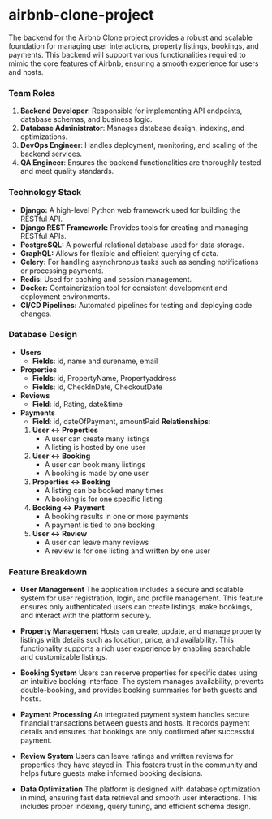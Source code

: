 # airbnb-clone-project
 The backend for the Airbnb Clone project provides a robust and scalable foundation for managing user interactions, property listings, bookings, and payments. This backend will support various functionalities required to mimic the core features of Airbnb, ensuring a smooth experience for users and hosts.

### **Team Roles**
 1. **Backend Developer**: Responsible for implementing API endpoints, database schemas, and business logic.
 2. **Database Administrator**: Manages database design, indexing, and optimizations.
 3. **DevOps Engineer**: Handles deployment, monitoring, and scaling of the backend services.
 4. **QA Engineer**: Ensures the backend functionalities are thoroughly tested and meet quality standards.

### **Technology Stack**
 * **Django:** A high-level Python web framework used for building the RESTful API.
 * **Django REST Framework:** Provides tools for creating and managing RESTful APIs.
 * **PostgreSQL:** A powerful relational database used for data storage.
 * **GraphQL:** Allows for flexible and efficient querying of data.
 * **Celery:** For handling asynchronous tasks such as sending notifications or processing payments.
 * **Redis:** Used for caching and session management.
 * **Docker:** Containerization tool for consistent development and deployment environments.
 * **CI/CD Pipelines:** Automated pipelines for testing and deploying code changes.

### **Database Design**
 * **Users** 
    + **Fields**: id, name and surename, email 
 * **Properties** 
    + **Fields**: id, PropertyName, Propertyaddress
    + **Fields**: id, CheckInDate, CheckoutDate
 * **Reviews** 
    + **Field**: id, Rating, date&time
 * **Payments** 
    + **Field**: id, dateOfPayment, amountPaid
  **Relationships**:
    1. **User ↔ Properties**
        + A user can create many listings
        + A listing is hosted by one user
    2. **User ↔ Booking**
        + A user can book many listings
        + A booking is made by one user
    3. **Properties ↔ Booking**
        + A listing can be booked many times
        + A booking is for one specific listing
    4. **Booking ↔ Payment**
        + A booking results in one or more payments
        + A payment is tied to one booking
    5. **User ↔ Review**
        + A user can leave many reviews
        + A review is for one listing and written by one user

### **Feature Breakdown**
* **User Management**
    The application includes a secure and scalable system for user registration, login, and profile management. This feature ensures only authenticated users can create listings, make bookings, and interact with the platform securely.

* **Property Management**
    Hosts can create, update, and manage property listings with details such as location, price, and availability. This functionality supports a rich user experience by enabling searchable and customizable listings.

* **Booking System**
    Users can reserve properties for specific dates using an intuitive booking interface. The system manages availability, prevents double-booking, and provides booking summaries for both guests and hosts.

* **Payment Processing**
    An integrated payment system handles secure financial transactions between guests and hosts. It records payment details and ensures that bookings are only confirmed after successful payment.

* **Review System**
    Users can leave ratings and written reviews for properties they have stayed in. This fosters trust in the community and helps future guests make informed booking decisions.

* **Data Optimization**
    The platform is designed with database optimization in mind, ensuring fast data retrieval and smooth user interactions. This includes proper indexing, query tuning, and efficient schema design.